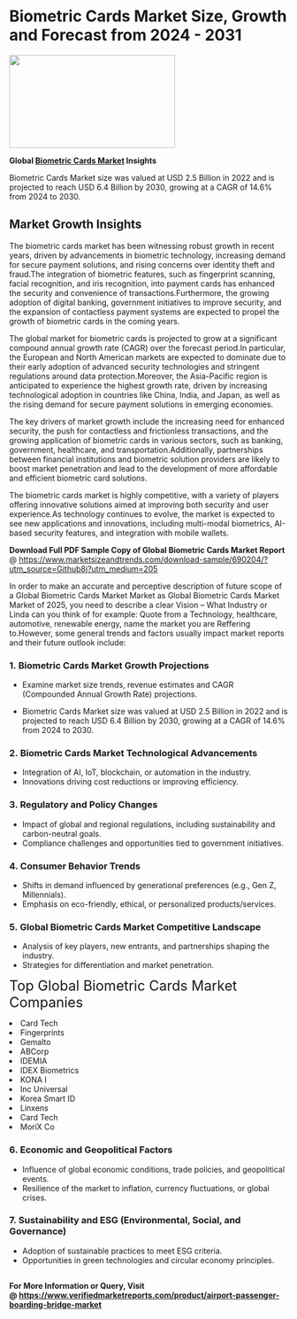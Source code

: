 <H1>Biometric Cards Market Size, Growth and Forecast from 2024 - 2031</H1><img class="aligncenter size-medium wp-image-584254" src="https://thirdeyenews.in/wp-content/uploads/2024/09/Global-Market-Research-300x168.jpeg" alt="" width="300" height="168" /><p><strong>Global&nbsp;<a href="https://www.marketsizeandtrends.com/download-sample/690204/?utm_source=Github8j?utm_medium=205">Biometric Cards Market</a> Insights</strong></p><p>Biometric Cards Market size was valued at USD 2.5 Billion in 2022 and is projected to reach USD 6.4 Billion by 2030, growing at a CAGR of 14.6% from 2024 to 2030.</p><p><h2>Market Growth Insights</h2> <p>The biometric cards market has been witnessing robust growth in recent years, driven by advancements in biometric technology, increasing demand for secure payment solutions, and rising concerns over identity theft and fraud.The integration of biometric features, such as fingerprint scanning, facial recognition, and iris recognition, into payment cards has enhanced the security and convenience of transactions.Furthermore, the growing adoption of digital banking, government initiatives to improve security, and the expansion of contactless payment systems are expected to propel the growth of biometric cards in the coming years.</p> <p>The global market for biometric cards is projected to grow at a significant compound annual growth rate (CAGR) over the forecast period.In particular, the European and North American markets are expected to dominate due to their early adoption of advanced security technologies and stringent regulations around data protection.Moreover, the Asia-Pacific region is anticipated to experience the highest growth rate, driven by increasing technological adoption in countries like China, India, and Japan, as well as the rising demand for secure payment solutions in emerging economies.</p> <p>The key drivers of market growth include the increasing need for enhanced security, the push for contactless and frictionless transactions, and the growing application of biometric cards in various sectors, such as banking, government, healthcare, and transportation.Additionally, partnerships between financial institutions and biometric solution providers are likely to boost market penetration and lead to the development of more affordable and efficient biometric card solutions.</p> <p>The biometric cards market is highly competitive, with a variety of players offering innovative solutions aimed at improving both security and user experience.As technology continues to evolve, the market is expected to see new applications and innovations, including multi-modal biometrics, AI-based security features, and integration with mobile wallets.</p> <p><span class=""><strong>Download Full PDF Sample Copy of Global Biometric Cards Market Report</strong> @ <a href="https://www.marketsizeandtrends.com/download-sample/690204/?utm_source=Github8j?utm_medium=205" target="_blank">https://www.marketsizeandtrends.com/download-sample/690204/?utm_source=Github8j?utm_medium=205</a></span></p><p>In order to make an accurate and perceptive description of future scope of a Global&nbsp;Biometric Cards Market Market as Global&nbsp;Biometric Cards Market Market of 2025, you need to describe a clear Vision &ndash; What Industry or Linda can you think of for example: Quote from a Technology, healthcare, automotive, renewable energy, name the market you are Reffering to.However, some general trends and factors usually impact market reports and their future outlook include:</p><h3>1.&nbsp;<strong>Biometric Cards Market Growth Projections</strong></h3><ul><li>Examine market size trends, revenue estimates and CAGR (Compounded Annual Growth Rate) projections.</li><li><p>Biometric Cards Market size was valued at USD 2.5 Billion in 2022 and is projected to reach USD 6.4 Billion by 2030, growing at a CAGR of 14.6% from 2024 to 2030.</p></li></ul><h3>2.&nbsp;<strong>Biometric Cards Market Technological Advancements</strong></h3><ul><li>Integration of AI, IoT, blockchain, or automation in the industry.</li><li>Innovations driving cost reductions or improving efficiency.</li></ul><h3>3.&nbsp;<strong>Regulatory and Policy Changes</strong></h3><ul><li>Impact of global and regional regulations, including sustainability and carbon-neutral goals.</li><li>Compliance challenges and opportunities tied to government initiatives.</li></ul><h3>4.&nbsp;<strong>Consumer Behavior Trends</strong></h3><ul><li>Shifts in demand influenced by generational preferences (e.g., Gen Z, Millennials).</li><li>Emphasis on eco-friendly, ethical, or personalized products/services.</li></ul><h3>5.&nbsp;<strong>Global Biometric Cards Market Competitive Landscape</strong></h3><ul><li>Analysis of key players, new entrants, and partnerships shaping the industry.</li><li>Strategies for differentiation and market penetration.</li></ul><p data-pm-slice="1 1 []"><span style="color: inherit; font-family: inherit; font-size: 25px;">Top Global Biometric Cards Market Companies</span></p><div class="" data-test-id=""><p><li>Card Tech</li><li> Fingerprints</li><li> Gemalto</li><li> ABCorp</li><li> IDEMIA</li><li> IDEX Biometrics</li><li> KONA I</li><li> Inc Universal</li><li> Korea Smart ID</li><li> Linxens</li><li> Card Tech</li><li> MoriX Co</li></p></div><h3>6.&nbsp;<strong>Economic and Geopolitical Factors</strong></h3><ul><li>Influence of global economic conditions, trade policies, and geopolitical events.</li><li>Resilience of the market to inflation, currency fluctuations, or global crises.</li></ul><h3>7.&nbsp;<strong>Sustainability and ESG (Environmental, Social, and Governance)</strong></h3><ul><li>Adoption of sustainable practices to meet ESG criteria.</li><li>Opportunities in green technologies and circular economy principles.</li></ul><h2><strong style="font-size: 14px;">For More Information or Query, Visit @&nbsp;</strong><a style="background-color: #ffffff; font-size: 14px;" href="https://www.marketsizeandtrends.com/report/biometric-cards-market/" target="_blank">https://www.verifiedmarketreports.com/product/airport-passenger-boarding-bridge-market</a></h2>